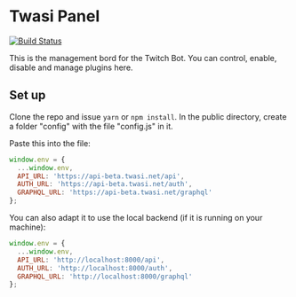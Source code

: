 # Twasi Panel

[![Build Status](https://travis-ci.org/Twasi/twasi-panel.svg?branch=master)](https://travis-ci.org/Twasi/twasi-panel)

This is the management bord for the Twitch Bot. You can control, enable, disable and manage plugins
here.

## Set up

Clone the repo and issue `yarn` or `npm install`. In the public directory, create a folder "config"
with the file "config.js" in it.

Paste this into the file:

```javascript
window.env = {
  ...window.env,
  API_URL: 'https://api-beta.twasi.net/api',
  AUTH_URL: 'https://api-beta.twasi.net/auth',
  GRAPHQL_URL: 'https://api-beta.twasi.net/graphql'
};
```

You can also adapt it to use the local backend (if it is running on your machine):

```javascript
window.env = {
  ...window.env,
  API_URL: 'http://localhost:8000/api',
  AUTH_URL: 'http://localhost:8000/auth',
  GRAPHQL_URL: 'http://localhost:8000/graphql'
};
```
